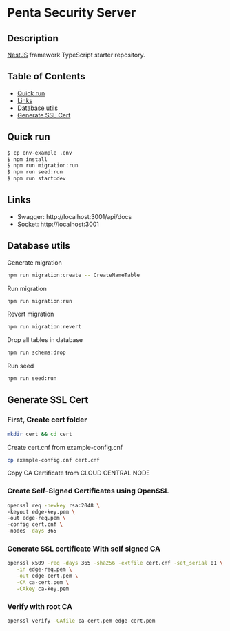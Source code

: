 # Penta Security Server 

## Description

[NestJS](https://github.com/nestjs/nest) framework TypeScript starter repository.

## Table of Contents

- [Quick run](#quick-run)
- [Links](#links)
- [Database utils](#database-utils)
- [Generate SSL Cert](#generate-ssl-cert)

## Quick run

```bash
$ cp env-example .env
$ npm install
$ npm run migration:run
$ npm run seed:run
$ npm run start:dev
```

## Links

- Swagger: http://localhost:3001/api/docs
- Socket: http://localhost:3001

## Database utils

Generate migration

```bash
npm run migration:create -- CreateNameTable
```

Run migration

```bash
npm run migration:run
```

Revert migration

```bash
npm run migration:revert
```

Drop all tables in database

```bash
npm run schema:drop
```

Run seed

```bash
npm run seed:run
```

## Generate SSL Cert
### First, Create cert folder
```bash
mkdir cert && cd cert
```
Create cert.cnf from example-config.cnf

```bash
cp example-config.cnf cert.cnf
```

Copy CA Certificate from CLOUD CENTRAL NODE

### Create Self-Signed Certificates using OpenSSL
```bash
openssl req -newkey rsa:2048 \
-keyout edge-key.pem \
-out edge-req.pem \
-config cert.cnf \
-nodes -days 365
```

### Generate SSL certificate With self signed CA
```bash
openssl x509 -req -days 365 -sha256 -extfile cert.cnf -set_serial 01 \
   -in edge-req.pem \
   -out edge-cert.pem \
   -CA ca-cert.pem \
   -CAkey ca-key.pem
```

### Verify with root CA 
```bash
openssl verify -CAfile ca-cert.pem edge-cert.pem
``` 